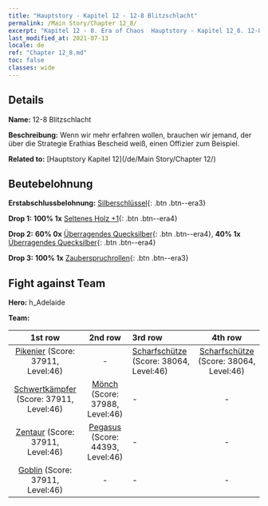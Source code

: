 ```yaml
---
title: "Hauptstory - Kapitel 12 - 12-8 Blitzschlacht"
permalink: /Main Story/Chapter 12_8/
excerpt: "Kapitel 12 - 8. Era of Chaos  Hauptstory - Kapitel 12_8. 12-8 Blitzschlacht"
last_modified_at: 2021-07-13
locale: de
ref: "Chapter 12_8.md"
toc: false
classes: wide
---
```


## Details

 **Name:** 12-8 Blitzschlacht

 **Beschreibung:** Wenn wir mehr erfahren wollen, brauchen wir jemand, der über die Strategie Erathias Bescheid weiß, einen Offizier zum Beispiel.

 **Related to:** [Hauptstory Kapitel 12](/de/Main Story/Chapter 12/)

## Beutebelohnung

 **Erstabschlussbelohnung:** [Silberschlüssel](/ItemsDE/con_693/){: .btn .btn--era3}

 **Drop 1:** **100% 1x** [Seltenes Holz +1](/ItemsDE/mat_41/){: .btn .btn--era4}

 **Drop 2:** **60% 0x** [Überragendes Quecksilber](/ItemsDE/mat_35/){: .btn .btn--era4}, **40% 1x** [Überragendes Quecksilber](/ItemsDE/mat_35/){: .btn .btn--era4}

 **Drop 3:** **100% 1x** [Zauberspruchrollen](/ItemsDE/con_694/){: .btn .btn--era3}


## Fight against Team
 **Hero:** h_Adelaide

 **Team:**


  | 1st row | 2nd row | 3rd row | 4th row |
  |:----:|:----:|:----|:----:|
  | [Pikenier](/de/units/Pikeman/) (Score: 37911, Level:46)  | - | [Scharfschütze](/de/units/Marksman/) (Score: 38064, Level:46)  | [Scharfschütze](/de/units/Marksman/) (Score: 38064, Level:46)  |
  | [Schwertkämpfer](/de/units/Swordsman/) (Score: 37911, Level:46)  | [Mönch](/de/units/Monk/) (Score: 37988, Level:46)  | - | - |
  | [Zentaur](/de/units/Centaur/) (Score: 37911, Level:46)  | [Pegasus](/de/units/Pegasus/) (Score: 44393, Level:46)  | - | - |
  | [Goblin](/de/units/Goblin/) (Score: 37911, Level:46)  | - | - | - |


